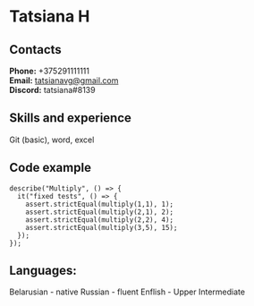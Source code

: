 # Tatsiana H  
## Contacts  
**Phone:** +375291111111  
**Email:** tatsianavg@gmail.com  
**Discord:** tatsiana#8139  
## Skills and experience
Git (basic), word, excel  
## Code example  
```const assert = require("chai").assert;
describe("Multiply", () => {
  it("fixed tests", () => {
    assert.strictEqual(multiply(1,1), 1);
    assert.strictEqual(multiply(2,1), 2);
    assert.strictEqual(multiply(2,2), 4);
    assert.strictEqual(multiply(3,5), 15);   
  });
});
```
## Languages:
Belarusian - native
Russian - fluent
Enflish - Upper Intermediate
